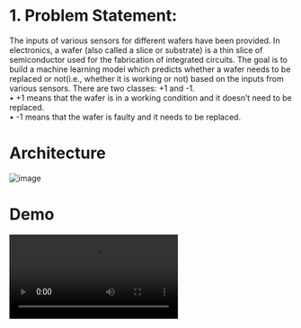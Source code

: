 # 1.	Problem Statement:  
The inputs of various sensors for different wafers have been provided. In electronics, a wafer (also called a slice or substrate) is a thin slice of semiconductor used for the fabrication of integrated circuits. The goal is to build a machine learning model which predicts whether a wafer needs to be replaced or not(i.e., whether it is working or not) based on the inputs from various sensors. There are two classes: +1 and -1. <br>
•	+1 means that the wafer is in a working condition and it doesn’t need to be replaced.<br>
•	-1 means that the wafer is faulty and it needs to be replaced. 


# Architecture

![image](https://user-images.githubusercontent.com/67822092/129449507-c939db3b-b696-4650-b2be-5c9d4ef9814d.png)

# Demo

![video](https://github.com/ameerkings123/Wafer_Sensors_Fault/blob/main/Demo_Video/km_20210814-1_720p.mp4)


